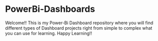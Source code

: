 # PowerBi-Dashboards
Welcome!! This is my Power-Bi Dashboard repository where you will find different types of Dashboard projects right from simple to complex what you can use for learning. Happy Learning!!
